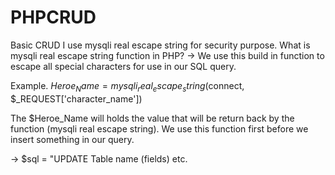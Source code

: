 # PHPCRUD
Basic CRUD
I use mysqli real escape string for security purpose.
What is mysqli real escape string function in PHP? 
    -> We use this build in function to escape all special characters for use in our SQL query. 
    
   Example.
     $Heroe_Name = mysqli_real_escape_string($connect, $_REQUEST['character_name'])
     
  The $Heroe_Name will holds the value that will be return back by the function (mysqli real escape string).
  We use this function first before we insert something in our query. 
  
   -> $sql = "UPDATE Table name (fields) etc.

